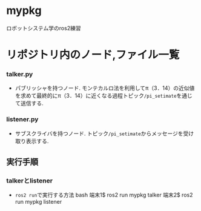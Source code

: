 # mypkg


ロボットシステム学のros2練習

# リポジトリ内のノード,ファイル一覧

### talker.py
* パブリッシャを持つノード. モンテカルロ法を利用してπ（3．14）の近似値を求めて最終的にπ（3．14）に近くなる過程トピック`/pi_setimate`を通じて送信する.

### listener.py
* サブスクライバを持つノード. トピック`/pi_setimate`からメッセージを受け取り表示する.

## 実行手順
### talkerとlistener
* `ros2 run`で実行する方法
bash
端末1$ ros2 run mypkg talker
端末2$ ros2 run mypkg listener
